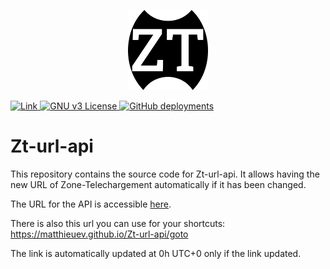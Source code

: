 <p align="center">
  <a href="favicon.png" target="_blank">
    <img src="favicon.png" alt="Logo" width="128" height="128">
  </a>
</p>

<p>
  <a href="https://matthieuEv.github.io/Zt-url-api/url.json" target="_blank" style="cursor: pointer;">
    <img src="https://img.shields.io/badge/Link-blue?style=for-the-badge"
         alt="Link"
         onclick="window.open('https://matthieuev.github.io/Zt-url-api/url.json', '_blank');">
  </a>
  
  <a href="https://www.gnu.org/licenses/gpl-3.0.fr.html" target="_blank" style="cursor: pointer;">
    <img src="https://img.shields.io/badge/License-GNU_v3-blue?style=for-the-badge"
         alt="GNU v3 License"
         onclick="window.open('https://www.gnu.org/licenses/gpl-3.0.fr.html', '_blank');">
  </a>
  
  <a href="https://github.com/matthieuEv/Zt-url-api/deployments/activity_log?environment=github-pages" target="_blank" style="cursor: pointer;">
    <img src="https://img.shields.io/github/deployments/matthieuEv/Zt-url-api/github-pages?style=for-the-badge"
         alt="GitHub deployments"
         onclick="window.open('https://github.com/matthieuEv/Zt-url-api/deployments/activity_log?environment=github-pages', '_blank');">
  </a>
</p>

# Zt-url-api

This repository contains the source code for Zt-url-api. It allows having the new URL of Zone-Telechargement automatically if it has been changed.

The URL for the API is accessible [here](https://matthieuev.github.io/Zt-url-api/url.json).

There is also this url you can use for your shortcuts: https://matthieuev.github.io/Zt-url-api/goto

The link is automatically updated at 0h UTC+0 only if the link updated.
